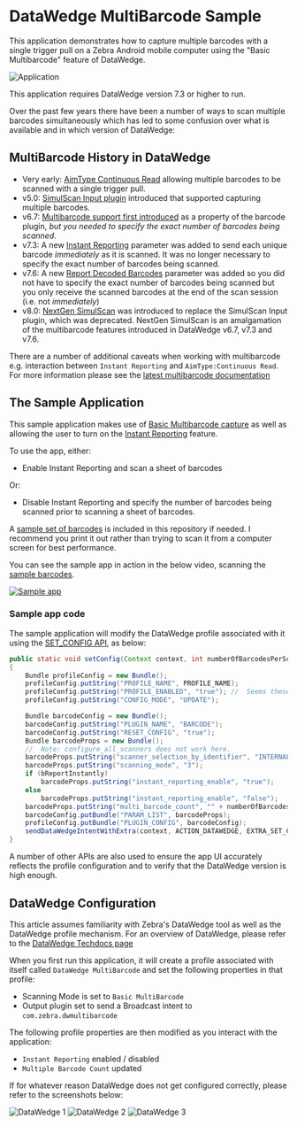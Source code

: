 # DataWedge MultiBarcode Sample

This application demonstrates how to capture multiple barcodes with a single trigger pull on a Zebra Android mobile computer using the "Basic Multibarcode" feature of DataWedge.

![Application](https://github.com/darryncampbell/DataWedge-MultiBarcode-Sample/raw/master/screenshots/app.jpg)

This application requires DataWedge version 7.3 or higher to run.

Over the past few years there have been a number of ways to scan multiple barcodes simultaneously which has led to some confusion over what is available and in which version of DataWedge:

## MultiBarcode History in DataWedge

- Very early: [AimType Continuous Read](https://techdocs.zebra.com/datawedge/5-0/guide/decoders/#readerparams) allowing multiple barcodes to be scanned with a single trigger pull. 
- v5.0: [SimulScan Input plugin](https://techdocs.zebra.com/datawedge/6-3/guide/input/simulscan/) introduced that supported capturing multiple barcodes.
- v6.7: [Multibarcode support first introduced](https://techdocs.zebra.com/datawedge/6-7/guide/input/barcode/#multibarcodedecoding) as a property of the barcode plugin, _but you needed to specify the exact number of barcodes being scanned_.
- v7.3: A new [Instant Reporting](https://techdocs.zebra.com/datawedge/7-3/guide/input/barcode/#multibarcodedecoding) parameter was added to send each unique barcode _immediately_ as it is scanned.  It was no longer necessary to specify the exact number of barcodes being scanned. 
- v7.6: A new [Report Decoded Barcodes](https://techdocs.zebra.com/datawedge/7-6/guide/input/barcode/#multibarcodeparams) parameter was added so you did not have to specify the exact number of barcodes being scanned but you only receive the scanned barcodes at the end of the scan session (i.e. not _immediately_)
- v8.0: [NextGen SimulScan](https://techdocs.zebra.com/datawedge/8-0/guide/input/barcode/#nextgensimulscanconfiguration) was introduced to replace the SimulScan Input plugin, which was deprecated.  NextGen SimulScan is an amalgamation of the multibarcode features introduced in DataWedge v6.7, v7.3 and v7.6.

There are a number of additional caveats when working with multibarcode e.g. interaction between `Instant Reporting` and `AimType:Continuous Read`.  For more information please see the [latest multibarcode documentation](https://techdocs.zebra.com/datawedge/latest/guide/input/barcode/#basicmultibarcodeparams)

## The Sample Application

This sample application makes use of [Basic Multibarcode capture](https://techdocs.zebra.com/datawedge/latest/guide/input/barcode/#multibarcodedecoding) as well as allowing the user to turn on the  [Instant Reporting](https://techdocs.zebra.com/datawedge/7-3/guide/input/barcode/#multibarcodedecoding) feature.

To use the app, either:

- Enable Instant Reporting and scan a sheet of barcodes

Or:

- Disable Instant Reporting and specify the number of barcodes being scanned prior to scanning a sheet of barcodes.

A [sample set of barcodes](https://github.com/darryncampbell/DataWedge-MultiBarcode-Sample/raw/master/screenshots/barcodes.jpg) is included in this repository if needed.  I recommend you print it out rather than trying to scan it from a computer screen for best performance.

You can see the sample app in action in the below video, scanning the [sample barcodes](https://github.com/darryncampbell/DataWedge-MultiBarcode-Sample/raw/master/screenshots/barcodes.jpg).

[![Sample app](https://img.youtube.com/vi/bN7KJ16s6Gg/0.jpg)](https://www.youtube.com/watch?v=bN7KJ16s6Gg)

### Sample app code

The sample application will modify the DataWedge profile associated with it using the [SET_CONFIG API](https://techdocs.zebra.com/datawedge/latest/guide/api/setconfig/), as below:

```java
public static void setConfig(Context context, int numberOfBarcodesPerScan, Boolean bReportInstantly)
{
    Bundle profileConfig = new Bundle();
    profileConfig.putString("PROFILE_NAME", PROFILE_NAME);
    profileConfig.putString("PROFILE_ENABLED", "true"); //  Seems these are all strings
    profileConfig.putString("CONFIG_MODE", "UPDATE");

    Bundle barcodeConfig = new Bundle();
    barcodeConfig.putString("PLUGIN_NAME", "BARCODE");
    barcodeConfig.putString("RESET_CONFIG", "true");
    Bundle barcodeProps = new Bundle();
    //  Note: configure_all_scanners does not work here.
    barcodeProps.putString("scanner_selection_by_identifier", "INTERNAL_IMAGER");
    barcodeProps.putString("scanning_mode", "3");
    if (bReportInstantly)
        barcodeProps.putString("instant_reporting_enable", "true");
    else
        barcodeProps.putString("instant_reporting_enable", "false");
    barcodeProps.putString("multi_barcode_count", "" + numberOfBarcodesPerScan);
    barcodeConfig.putBundle("PARAM_LIST", barcodeProps);
    profileConfig.putBundle("PLUGIN_CONFIG", barcodeConfig);
    sendDataWedgeIntentWithExtra(context, ACTION_DATAWEDGE, EXTRA_SET_CONFIG, profileConfig);
}
```

A number of other APIs are also used to ensure the app UI accurately reflects the profile configuration and to verify that the DataWedge version is high enough.

## DataWedge Configuration

This article assumes familiarity with Zebra's DataWedge tool as well as the DataWedge profile mechanism.  For an overview of DataWedge, please refer to the [DataWedge Techdocs page](https://techdocs.zebra.com/datawedge/latest/guide/overview/)

When you first run this application, it will create a profile associated with itself called `DataWedge MultiBarcode` and set the following properties in that profile:

- Scanning Mode is set to `Basic MultiBarcode`
- Output plugin set to send a Broadcast intent to `com.zebra.dwmultibarcode`

The following profile properties are then modified as you interact with the application:

- `Instant Reporting` enabled / disabled
- `Multiple Barcode Count` updated

If for whatever reason DataWedge does not get configured correctly, please refer to the screenshots below:

![DataWedge 1](https://github.com/darryncampbell/DataWedge-MultiBarcode-Sample/raw/master/screenshots/dw1.jpg)
![DataWedge 2](https://github.com/darryncampbell/DataWedge-MultiBarcode-Sample/raw/master/screenshots/dw2.jpg)
![DataWedge 3](https://github.com/darryncampbell/DataWedge-MultiBarcode-Sample/raw/master/screenshots/dw3.jpg)


